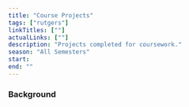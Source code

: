 ```yaml
---
title: "Course Projects"
tags: ["rutgers"]
linkTitles: [""]
actualLinks: [""]
description: "Projects completed for coursework."
season: "All Semesters"
start: 
end: ""
--- 
```


### Background
